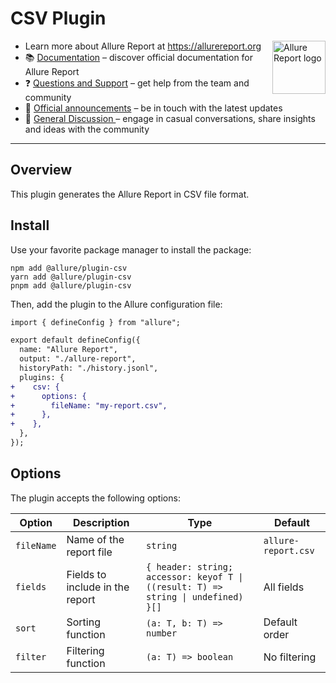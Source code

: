 # CSV Plugin

[<img src="https://allurereport.org/public/img/allure-report.svg" height="85px" alt="Allure Report logo" align="right" />](https://allurereport.org "Allure Report")

- Learn more about Allure Report at https://allurereport.org
- 📚 [Documentation](https://allurereport.org/docs/) – discover official documentation for Allure Report
- ❓ [Questions and Support](https://github.com/orgs/allure-framework/discussions/categories/questions-support) – get help from the team and community
- 📢 [Official announcements](https://github.com/orgs/allure-framework/discussions/categories/announcements) – be in touch with the latest updates
- 💬 [General Discussion ](https://github.com/orgs/allure-framework/discussions/categories/general-discussion) – engage in casual conversations, share insights and ideas with the community

---

## Overview

This plugin generates the Allure Report in CSV file format.

## Install

Use your favorite package manager to install the package:

```shell
npm add @allure/plugin-csv
yarn add @allure/plugin-csv
pnpm add @allure/plugin-csv
```

Then, add the plugin to the Allure configuration file:

```diff
import { defineConfig } from "allure";

export default defineConfig({
  name: "Allure Report",
  output: "./allure-report",
  historyPath: "./history.jsonl",
  plugins: {
+    csv: {
+      options: {
+        fileName: "my-report.csv",
+      },
+    },
  },
});
```

## Options

The plugin accepts the following options:

| Option     | Description                     | Type                                                                              | Default             |
|------------|---------------------------------|-----------------------------------------------------------------------------------|---------------------|
| `fileName` | Name of the report file         | `string`                                                                          | `allure-report.csv` |
| `fields`   | Fields to include in the report | `{ header: string; accessor: keyof T \| ((result: T) => string \| undefined) }[]` | All fields          |
| `sort`     | Sorting function                | `(a: T, b: T) => number`                                                          | Default order       |
| `filter`   | Filtering function              | `(a: T) => boolean`                                                               | No filtering        |

